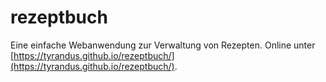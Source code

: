 # rezeptbuch

Eine einfache Webanwendung zur Verwaltung von Rezepten. Online unter [https://tyrandus.github.io/rezeptbuch/](https://tyrandus.github.io/rezeptbuch/).